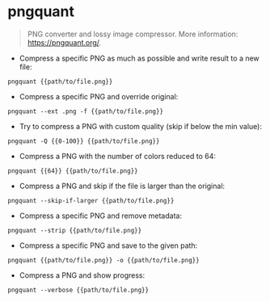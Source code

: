 # pngquant

> PNG converter and lossy image compressor.
> More information: <https://pngquant.org/>.

- Compress a specific PNG as much as possible and write result to a new file:

`pngquant {{path/to/file.png}}`

- Compress a specific PNG and override original:

`pngquant --ext .png -f {{path/to/file.png}}`

- Try to compress a PNG with custom quality (skip if below the min value):

`pngquant -Q {{0-100}} {{path/to/file.png}}`

- Compress a PNG with the number of colors reduced to 64:

`pngquant {{64}} {{path/to/file.png}}`

- Compress a PNG and skip if the file is larger than the original:

`pngquant --skip-if-larger {{path/to/file.png}}`

- Compress a specific PNG and remove metadata:

`pngquant --strip {{path/to/file.png}}`

- Compress a specific PNG and save to the given path:

`pngquant {{path/to/file.png}} -o {{path/to/file.png}}`

- Compress a PNG and show progress:

`pngquant --verbose {{path/to/file.png}}`
